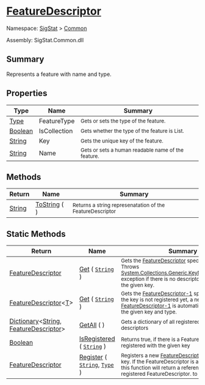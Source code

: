 # [FeatureDescriptor](./FeatureDescriptor.md)

Namespace: [SigStat]() > [Common](./README.md)

Assembly: SigStat.Common.dll

## Summary
Represents a feature with name and type.

## Properties

| Type | Name | Summary | 
| --- | --- | --- | 
| [Type](https://docs.microsoft.com/en-us/dotnet/api/System.Type) | FeatureType | <sub>Gets or sets the type of the feature.</sub> | 
| [Boolean](https://docs.microsoft.com/en-us/dotnet/api/System.Boolean) | IsCollection | <sub>Gets whether the type of the feature is List.</sub> | 
| [String](https://docs.microsoft.com/en-us/dotnet/api/System.String) | Key | <sub>Gets the unique key of the feature.</sub> | 
| [String](https://docs.microsoft.com/en-us/dotnet/api/System.String) | Name | <sub>Gets or sets a human readable name of the feature.</sub> | 


## Methods

| Return | Name | Summary | 
| --- | --- | --- | 
| [String](https://docs.microsoft.com/en-us/dotnet/api/System.String) | [ToString](./Methods/FeatureDescriptor-100663418.md) (  ) | <sub>Returns a string represenatation of the FeatureDescriptor</sub> | 


## Static Methods

| Return | Name | Summary | 
| --- | --- | --- | 
| [FeatureDescriptor](./FeatureDescriptor.md) | [Get](./Methods/FeatureDescriptor-100663415.md) ( [`String`](https://docs.microsoft.com/en-us/dotnet/api/System.String) ) | <sub>Gets the [FeatureDescriptor](https://github.com/hargitomi97/sigstat/blob/master/docs/md/SigStat/Common/FeatureDescriptor.md) specified by `key`.  Throws [System.Collections.Generic.KeyNotFoundException](https://docs.microsoft.com/en-us/dotnet/api/System.Collections.Generic.KeyNotFoundException) exception if there is no descriptor registered with the given key.</sub> | 
| [FeatureDescriptor](./FeatureDescriptor-1.md)\<[T](./FeatureDescriptor.md)> | [Get](./Methods/FeatureDescriptor-100663417.md) ( [`String`](https://docs.microsoft.com/en-us/dotnet/api/System.String) ) | <sub>Gets the [FeatureDescriptor-1](https://github.com/hargitomi97/sigstat/blob/master/docs/md/SigStat/Common/FeatureDescriptor-1.md) specified by `key`.  If the key is not registered yet, a new [FeatureDescriptor-1](https://github.com/hargitomi97/sigstat/blob/master/docs/md/SigStat/Common/FeatureDescriptor-1.md) is automatically created with the given key and type.</sub> | 
| [Dictionary](https://docs.microsoft.com/en-us/dotnet/api/System.Collections.Generic.Dictionary-2)\<[String](https://docs.microsoft.com/en-us/dotnet/api/System.String), [FeatureDescriptor](./FeatureDescriptor.md)> | [GetAll](./Methods/FeatureDescriptor-100663416.md) (  ) | <sub>Gets a dictionary of all registered feature descriptors</sub> | 
| [Boolean](https://docs.microsoft.com/en-us/dotnet/api/System.Boolean) | [IsRegistered](./Methods/FeatureDescriptor-100663413.md) ( [`String`](https://docs.microsoft.com/en-us/dotnet/api/System.String) ) | <sub>Returns true, if there is a FeatureDescriptor registered with the given key</sub> | 
| [FeatureDescriptor](./FeatureDescriptor.md) | [Register](./Methods/FeatureDescriptor-100663414.md) ( [`String`](https://docs.microsoft.com/en-us/dotnet/api/System.String), [`Type`](https://docs.microsoft.com/en-us/dotnet/api/System.Type) ) | <sub>Registers a new [FeatureDescriptor](https://github.com/hargitomi97/sigstat/blob/master/docs/md/SigStat/Common/FeatureDescriptor.md) with a given key.  If the FeatureDescriptor is allready registered, this function will  return a reference to the originally registered FeatureDescriptor.  to the a</sub> | 


